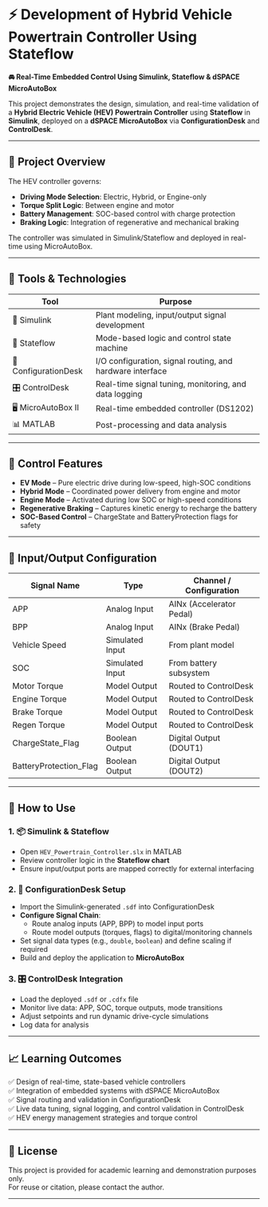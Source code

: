 # ⚡ Development of Hybrid Vehicle Powertrain Controller Using Stateflow  
**🚘 Real-Time Embedded Control Using Simulink, Stateflow & dSPACE MicroAutoBox**

This project demonstrates the design, simulation, and real-time validation of a **Hybrid Electric Vehicle (HEV) Powertrain Controller** using **Stateflow** in **Simulink**, deployed on a **dSPACE MicroAutoBox** via **ConfigurationDesk** and **ControlDesk**.

---

## 🧠 Project Overview

The HEV controller governs:
- **Driving Mode Selection**: Electric, Hybrid, or Engine-only
- **Torque Split Logic**: Between engine and motor
- **Battery Management**: SOC-based control with charge protection
- **Braking Logic**: Integration of regenerative and mechanical braking

The controller was simulated in Simulink/Stateflow and deployed in real-time using MicroAutoBox.

---


## 🧰 Tools & Technologies

| Tool               | Purpose                                                   |
|--------------------|-----------------------------------------------------------|
| 🧩 Simulink         | Plant modeling, input/output signal development           |
| 🔁 Stateflow        | Mode-based logic and control state machine                |
| 🧠 ConfigurationDesk| I/O configuration, signal routing, and hardware interface |
| 🎛️ ControlDesk      | Real-time signal tuning, monitoring, and data logging     |
| 🖥️ MicroAutoBox II  | Real-time embedded controller (DS1202)                    |
| 📊 MATLAB           | Post-processing and data analysis                         |

---

## 🔁 Control Features

- **EV Mode** – Pure electric drive during low-speed, high-SOC conditions  
- **Hybrid Mode** – Coordinated power delivery from engine and motor  
- **Engine Mode** – Activated during low SOC or high-speed conditions  
- **Regenerative Braking** – Captures kinetic energy to recharge the battery  
- **SOC-Based Control** – ChargeState and BatteryProtection flags for safety

---

## 🔧 Input/Output Configuration

| Signal Name            | Type             | Channel / Configuration     |
|------------------------|------------------|-----------------------------|
| APP                    | Analog Input     | AINx (Accelerator Pedal)    |
| BPP                    | Analog Input     | AINx (Brake Pedal)          |
| Vehicle Speed          | Simulated Input  | From plant model            |
| SOC                    | Simulated Input  | From battery subsystem      |
| Motor Torque           | Model Output     | Routed to ControlDesk       |
| Engine Torque          | Model Output     | Routed to ControlDesk       |
| Brake Torque           | Model Output     | Routed to ControlDesk       |
| Regen Torque           | Model Output     | Routed to ControlDesk       |
| ChargeState_Flag       | Boolean Output   | Digital Output (DOUT1)      |
| BatteryProtection_Flag | Boolean Output   | Digital Output (DOUT2)      |

---

## 🧪 How to Use

### 1. 📦 Simulink & Stateflow
- Open `HEV_Powertrain_Controller.slx` in MATLAB
- Review controller logic in the **Stateflow chart**
- Ensure input/output ports are mapped correctly for external interfacing

### 2. 🧠 ConfigurationDesk Setup
- Import the Simulink-generated `.sdf` into ConfigurationDesk  
- **Configure Signal Chain**:
  - Route analog inputs (APP, BPP) to model input ports  
  - Route model outputs (torques, flags) to digital/monitoring channels  
- Set signal data types (e.g., `double`, `boolean`) and define scaling if required  
- Build and deploy the application to **MicroAutoBox**

### 3. 🎛️ ControlDesk Integration
- Load the deployed `.sdf` or `.cdfx` file  
- Monitor live data: APP, SOC, torque outputs, mode transitions  
- Adjust setpoints and run dynamic drive-cycle simulations  
- Log data for analysis

---

## 📈 Learning Outcomes

✅ Design of real-time, state-based vehicle controllers  
✅ Integration of embedded systems with dSPACE MicroAutoBox  
✅ Signal routing and validation in ConfigurationDesk  
✅ Live data tuning, signal logging, and control validation in ControlDesk  
✅ HEV energy management strategies and torque control

---

## 📄 License

This project is provided for academic learning and demonstration purposes only.  
For reuse or citation, please contact the author.

---
